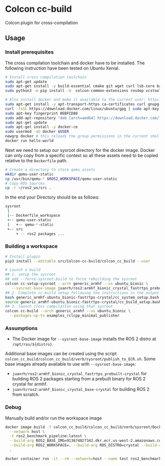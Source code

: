 # Colcon cc-build

Colcon plugin for cross-compilation

## Usage

### Install prerequisites

The cross compilation toolchain and docker have to be installed. The following instruction have been tested on Ubuntu Xenial.

```bash
# Install cross compilation toolchain
sudo apt-get update
sudo apt-get install -y build-essential cmake git wget curl lsb-core bash-completion qemu-user-static g++-aarch64-linux-gnu g++-arm-linux-gnueabihf python3-pip htop
sudo python3 -m pip install -U  colcon-common-extensions rosdep vcstool

# Also install docker and make it available to the current user: https://docs.docker.com/install/linux/docker-ce/ubuntu/
sudo apt-get install -y apt-transport-https ca-certificates curl gnupg-agent software-properties-common
curl -fsSL https://download.docker.com/linux/ubuntu/gpg | sudo apt-key add -
sudo apt-key fingerprint 0EBFCD88
sudo add-apt-repository "deb [arch=amd64] https://download.docker.com/linux/ubuntu $(lsb_release -cs) stable"
sudo apt-get update
sudo apt-get install -y docker-ce
sudo usermod -aG docker $USER
newgrp docker # this reloads the group permissions in the current shell, unnecessary after relogin
docker run hello-world
```

Next we need to setup our sysroot directory for the docker image. Docker can only copy from a specific
context so all these assets need to be copied relative to the `Dockerfile` path.
```bash
# Create a directory to store qemu assets
mkdir qemu-user-static
cp /usr/bin/qemu-* $ROS2_WORKSPACE/qemu-user-static 
# Copy ROS Sources
cp -r ~/ros2_ws/src .
```
In the end your Directory should be as follows:
```bash
sysroot
 |
 |-- Dockerfile_workspace
 +-- qemu-user-static
 |   +-- qemu-*-static
 +-- src
     + -- ros2 packages ...
```

### Building a workspace

```bash
# Install plugin
pip3 install --editable src/Colcon-cc-build/colcon_cc_build --user

# Launch a build
## 1. setup the sysroot
## add --force-sysroot-build to force rebuilding the sysroot
colcon cc-setup-sysroot --arch generic_armhf --os ubuntu_bionic \
   --sysroot-base-image juanrh/ros2:armhf_bionic_crystal_fastrtps_prebuilt-crystal
## 2. Complete cc-build setup following the instructions in the output of the previous command
bash generic_armhf-ubuntu_bionic-fastrtps-crystal/cc_system_setup.bash
source generic_armhf-ubuntu_bionic-fastrtps-crystal/cc_build_setup.bash
## 3. launch cross compilation using that sysroot
colcon cc-build --arch generic_armhf --os ubuntu_bionic \
  --packages-up-to examples_rclcpp_minimal_publisher
```

### Assumptions

- The Docker image for `--sysroot-base-image` installs the ROS 2 distro at `/opt/ros/${distro}`.

Additional base images can be created using the script `colcon_cc_build/colcon_cc_build/verb/sysroot/publish_to_ECR.sh`.
Some base images already available to use with `--sysroot-base-image`:

- `juanrh/ros2:armhf_bionic_crystal_fastrtps_prebuilt-crystal` for building ROS 2 packages starting from a prebuilt binary for ROS 2 crystal for armhf.
- `juanrh/ros2:armhf_bionic_crystal_base-crystal` for building ROS 2 from scratch.

### Debug

Manually build and/or run the workspace image

```bash
docker image build -f colcon_cc_build/colcon_cc_build/verb/sysroot/Dockerfile_workspace \
  --network host \
  -t ros2_benchmark_pipeline:latest \
  --build-arg ROS2_BASE_IMG=913674827342.dkr.ecr.us-west-2.amazonaws.com/ros2:ubuntu_arm-crystal \
  --build-arg ROS2_WORKSPACE=. --build-arg ROS_DISTRO=crystal --build-arg TARGET_TRIPLE=aarch64-linux-gnu \
  .

docker container run -it --rm --network=host --name test ros2_benchmark_pipeline:latest bash
```
